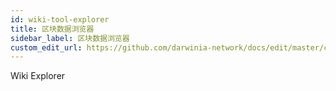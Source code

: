 ```yaml
---
id: wiki-tool-explorer
title: 区块数据浏览器
sidebar_label: 区块数据浏览器
custom_edit_url: https://github.com/darwinia-network/docs/edit/master/content/zh-CN/wiki-tool-explorer.md
---
```


Wiki Explorer
